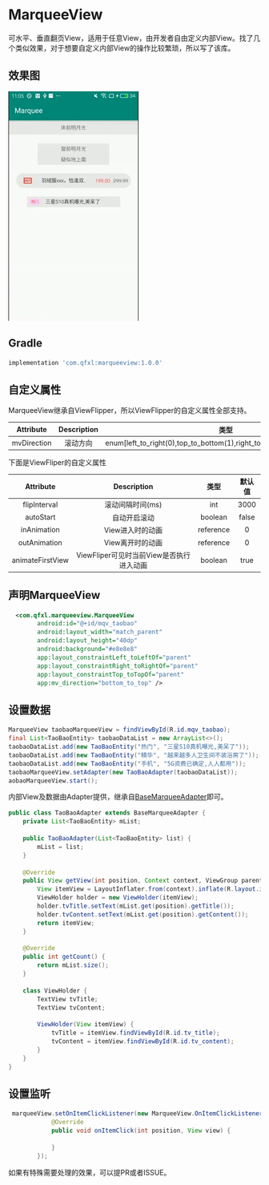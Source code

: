 # MarqueeView

可水平、垂直翻页View，适用于任意View，由开发者自由定义内部View。找了几个类似效果，对于想要自定义内部View的操作比较繁琐，所以写了该库。

## 效果图
![sample][1]

## Gradle

```groovy
implementation 'com.qfxl:marqueeview:1.0.0'
```

## 自定义属性

MarqueeView继承自ViewFlipper，所以ViewFlipper的自定义属性全部支持。

|Attribute|Description|类型|默认值|
|:-:|:-:|:-:|:-:|
|mvDirection|滚动方向|enum[left_to_right(0),top_to_bottom(1),right_to_left(2),bottom_to_top(3)]|left_to_right(0)|

下面是ViewFliper的自定义属性

|Attribute|Description|类型|默认值|
|:-:|:-:|:-:|:-:|
|flipInterval|滚动间隔时间(ms)|int|3000|
|autoStart|自动开启滚动|boolean|false|
|inAnimation|View进入时的动画|reference|0|
|outAnimation|View离开时的动画|reference|0|
|animateFirstView|ViewFliper可见时当前View是否执行进入动画|boolean|true|

## 声明MarqueeView

```xml
  <com.qfxl.marqueeview.MarqueeView
        android:id="@+id/mqv_taobao"
        android:layout_width="match_parent"
        android:layout_height="40dp"
        android:background="#e8e8e8"
        app:layout_constraintLeft_toLeftOf="parent"
        app:layout_constraintRight_toRightOf="parent"
        app:layout_constraintTop_toTopOf="parent"
        app:mv_direction="bottom_to_top" />
```

## 设置数据

```java
MarqueeView taobaoMarqueeView = findViewById(R.id.mqv_taobao);
final List<TaoBaoEntity> taobaoDataList = new ArrayList<>();
taobaoDataList.add(new TaoBaoEntity("热门", "三星S10真机曝光,美呆了"));
taobaoDataList.add(new TaoBaoEntity("精华", "越来越多人卫生间不装浴房了"));
taobaoDataList.add(new TaoBaoEntity("手机", "5G资费已确定,人人都用"));
taobaoMarqueeView.setAdapter(new TaoBaoAdapter(taobaoDataList));
aobaoMarqueeView.start();
```

内部View及数据由Adapter提供，继承自[BaseMarqueeAdapter][2]即可。

```java
public class TaoBaoAdapter extends BaseMarqueeAdapter {
    private List<TaoBaoEntity> mList;

    public TaoBaoAdapter(List<TaoBaoEntity> list) {
        mList = list;
    }

    @Override
    public View getView(int position, Context context, ViewGroup parent) {
        View itemView = LayoutInflater.from(context).inflate(R.layout.item_taobao_marquee, null);
        ViewHolder holder = new ViewHolder(itemView);
        holder.tvTitle.setText(mList.get(position).getTitle());
        holder.tvContent.setText(mList.get(position).getContent());
        return itemView;
    }

    @Override
    public int getCount() {
        return mList.size();
    }

    class ViewHolder {
        TextView tvTitle;
        TextView tvContent;

        ViewHolder(View itemView) {
            tvTitle = itemView.findViewById(R.id.tv_title);
            tvContent = itemView.findViewById(R.id.tv_content);
        }
    }
}
```

## 设置监听
```java
 marqueeView.setOnItemClickListener(new MarqueeView.OnItemClickListener() {
            @Override
            public void onItemClick(int position, View view) {
          
            }
        });
```

如果有特殊需要处理的效果，可以提PR或者ISSUE。

  [1]: https://github.com/qfxl/MarqueeView/blob/master/gif/sample.gif?raw=true
  [2]: https://github.com/qfxl/MarqueeView/blob/master/marqueeview/src/main/java/com/qfxl/marqueeview/BaseMarqueeAdapter.java
